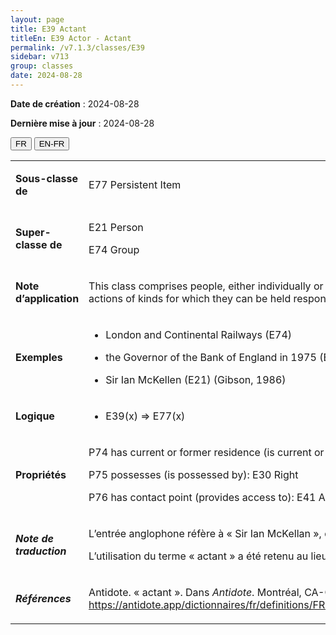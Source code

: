 ```yaml
---
layout: page
title: E39 Actant
titleEn: E39 Actor - Actant
permalink: /v7.1.3/classes/E39
sidebar: v713
group: classes
date: 2024-08-28
---
```


**Date de création** : 2024-08-28

**Dernière mise à jour** : 2024-08-28

<div class="lang-buttons">
 <button id="fr" class="activate">FR</button>
 <button id="en-fr">EN-FR</button>
</div>

<table>
<tbody>
<tr>
<td><p><strong>Sous-classe de</strong></p></td>
<td class="en">
<p>E77 Persistent Item</p>
</td>
<td>
<p><code class="language-plaintext highlighter-rouge">E77_Entité_persistante</code> </p>
</td>
</tr>
<tr>
<td><p><strong>Super-classe de</strong></p></td>
<td class="en">
<p>E21 Person</p>
<p>E74 Group</p>
</td>
<td>
<p><code class="language-plaintext highlighter-rouge">E21_Personne</code> </p>
<p><code class="language-plaintext highlighter-rouge">E74_Groupe</code> </p>
</td>
</tr>
<tr>
<td><p><strong>Note d’application</strong></p></td>
<td class="en">
<p>This class comprises people, either individually or in groups, who have the potential to perform intentional actions of kinds for which they can be held responsible. </p>
</td>
<td>
<p>Cette classe comprend les personnes, que ce soit des individus ou des groupes, qui ont le potentiel d’effectuer intentionnellement des actions pour lesquelles elles peuvent être tenues responsables. </p>
</td>
</tr>
<tr>
<td><p><strong>Exemples</strong></p></td>
<td class="en">
<ul>
<li><p>London and Continental Railways (E74)</p>
</li>
<li><p>the Governor of the Bank of England in 1975 (E21)</p>
</li>
<li><p>Sir Ian McKellen (E21) (Gibson, 1986)</p>
</li>
</ul>
</td>
<td>
<ul>
<li><p>London and Continental Railways (<code class="language-plaintext highlighter-rouge">E74_Groupe</code>)</p>
</li>
<li><p>Le Gouverneur de la Banque d’Angleterre en 1975 (<code class="language-plaintext highlighter-rouge">E21_Personne</code>)</p>
</li>
<li><p>Sir Ian McKellen (<code class="language-plaintext highlighter-rouge">E21_Personne</code>) (Gibson, 1986)</p>
</li>
</ul>
</td>
</tr>
<tr>
<td><p><strong>Logique</strong></p></td>
<td class="en">
<ul>
<li><p>E39(x) ⇒ E77(x)</p>
</li>
</ul>
</td>
<td>
<p>E39(x) ⇒ E77(x)</p>
</td>
</tr>
<tr>
<td><p><strong>Propriétés</strong></p></td>
<td class="en">
<p>P74 has current or former residence (is current or former residence of): E53 Place</p>
<p>P75 possesses (is possessed by): E30 Right</p>
<p>P76 has contact point (provides access to): E41 Appellation</p>
</td>
<td>
<p><code class="language-plaintext highlighter-rouge">P74_a_pour_résidence_actuelle_ou_antérieure (est_la_résidence_actuelle_ou_antérieure_de)</code> : <code class="language-plaintext highlighter-rouge">E53_Lieu</code></p>
<p><code class="language-plaintext highlighter-rouge">P75_possède (est_possédé_par)</code> : <code class="language-plaintext highlighter-rouge">E30_Droit</code></p>
<p><code class="language-plaintext highlighter-rouge">P76_a_pour_coordonnées (permet_de_contacter)</code> : <code class="language-plaintext highlighter-rouge">E41_Appellation</code>.</p>
</td>
</tr>
<tr>
<td><p><strong><em>Note de traduction</em></strong></p></td>
<td colspan="2">
<p>L’entrée anglophone réfère à « Sir Ian McKellan », qui comporte une erreur dans le nom de « Sir Ian McKellen ». La traduction francophone a choisi de ne pas reconduire cette erreur à des fins d’exactitude. </p>
<p>L’utilisation du terme « actant » a été retenu au lieu du terme « acteur » car le premier est plus inclusif et ne nécessite pas l’usage des formes binaires masculine et féminine (acteur et actrice). </p>
</td>
</tr>
<tr>
<td><p><strong><em>Références</em></strong></p></td>
<td colspan="2">
<p>Antidote. « actant ». Dans <em>Antidote</em>. Montréal, CA-QC: Druide Informatique, 2022.<a href="https://antidote.app/dictionnaires/fr/definitions/FRUAgAAAABGUgBDZAAAQ2QAAC0AAACDTm9thmFjdGFudICAgA%3D%3Dd707/RlLvh7cyNTY2N%2B%2BHt05vbQ%3D%3D/RlLvh7cyNTY2N%2B%2BHt05vbe%2BHt2FjdGFudO%2BHt2FjdGFudA%3D%3D"><span class="underline"> </span></a><a href="https://antidote.app/dictionnaires/fr/definitions/FRUAgAAAABGUgBDZAAAQ2QAAC0AAACDTm9thmFjdGFudICAgA%3D%3Dd707/RlLvh7cyNTY2N%2B%2BHt05vbQ%3D%3D/RlLvh7cyNTY2N%2B%2BHt05vbe%2BHt2FjdGFudO%2BHt2FjdGFudA%3D%3D"><span class="underline">https://antidote.app/dictionnaires/fr/definitions/FRUAgAAAABGUgBDZAAAQ2QAAC0AAACDTm9thmFjdGFudICAgA%3D%3Dd707/RlLvh7cyNTY2N%2B%2BHt05vbQ%3D%3D/RlLvh7cyNTY2N%2B%2BHt05vbe%2BHt2FjdGFudO%2BHt2FjdGFudA%3D%3D</span></a>.</p>
</td>
</tr>
</tbody>
</table>

